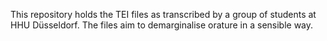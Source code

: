 This repository holds the TEI files as transcribed by a group of students at HHU Düsseldorf. The files aim to demarginalise orature in a sensible way.
